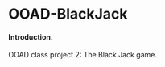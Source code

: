 # OOAD-BlackJack     
     
#### Introduction.     
OOAD class project 2: The Black Jack game.
         
